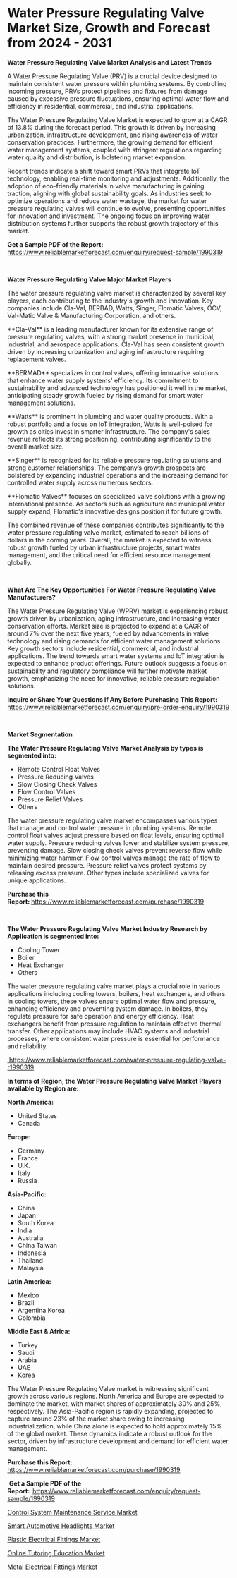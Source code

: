 <p><h1>Water Pressure Regulating Valve Market Size, Growth and Forecast from 2024 - 2031</h1></p><p><strong>Water Pressure Regulating Valve Market Analysis and Latest Trends</strong></p>
<p><p>A Water Pressure Regulating Valve (PRV) is a crucial device designed to maintain consistent water pressure within plumbing systems. By controlling incoming pressure, PRVs protect pipelines and fixtures from damage caused by excessive pressure fluctuations, ensuring optimal water flow and efficiency in residential, commercial, and industrial applications.</p><p>The Water Pressure Regulating Valve Market is expected to grow at a CAGR of 13.8% during the forecast period. This growth is driven by increasing urbanization, infrastructure development, and rising awareness of water conservation practices. Furthermore, the growing demand for efficient water management systems, coupled with stringent regulations regarding water quality and distribution, is bolstering market expansion. </p><p>Recent trends indicate a shift toward smart PRVs that integrate IoT technology, enabling real-time monitoring and adjustments. Additionally, the adoption of eco-friendly materials in valve manufacturing is gaining traction, aligning with global sustainability goals. As industries seek to optimize operations and reduce water wastage, the market for water pressure regulating valves will continue to evolve, presenting opportunities for innovation and investment. The ongoing focus on improving water distribution systems further supports the robust growth trajectory of this market.</p></p>
<p><strong>Get a Sample PDF of the Report:&nbsp;</strong> <a href="https://www.reliablemarketforecast.com/enquiry/request-sample/1990319?utm_campaign=1159&utm_medium=2&utm_source=Github&utm_content=ia&utm_term=25102024&utm_id=water-pressure-regulating-valve">https://www.reliablemarketforecast.com/enquiry/request-sample/1990319</a></p>
<p>&nbsp;</p>
<p><strong>Water Pressure Regulating Valve Major Market Players</strong></p>
<p><p>The water pressure regulating valve market is characterized by several key players, each contributing to the industry's growth and innovation. Key companies include Cla-Val, BERBAD, Watts, Singer, Flomatic Valves, OCV, Val-Matic Valve & Manufacturing Corporation, and others.</p><p>**Cla-Val** is a leading manufacturer known for its extensive range of pressure regulating valves, with a strong market presence in municipal, industrial, and aerospace applications. Cla-Val has seen consistent growth driven by increasing urbanization and aging infrastructure requiring replacement valves.</p><p>**BERMAD** specializes in control valves, offering innovative solutions that enhance water supply systems' efficiency. Its commitment to sustainability and advanced technology has positioned it well in the market, anticipating steady growth fueled by rising demand for smart water management solutions.</p><p>**Watts** is prominent in plumbing and water quality products. With a robust portfolio and a focus on IoT integration, Watts is well-poised for growth as cities invest in smarter infrastructure. The company's sales revenue reflects its strong positioning, contributing significantly to the overall market size.</p><p>**Singer** is recognized for its reliable pressure regulating solutions and strong customer relationships. The company’s growth prospects are bolstered by expanding industrial operations and the increasing demand for controlled water supply across numerous sectors.</p><p>**Flomatic Valves** focuses on specialized valve solutions with a growing international presence. As sectors such as agriculture and municipal water supply expand, Flomatic's innovative designs position it for future growth.</p><p>The combined revenue of these companies contributes significantly to the water pressure regulating valve market, estimated to reach billions of dollars in the coming years. Overall, the market is expected to witness robust growth fueled by urban infrastructure projects, smart water management, and the critical need for efficient resource management globally.</p></p>
<p>&nbsp;</p>
<p><strong>What Are The Key Opportunities For Water Pressure Regulating Valve Manufacturers?</strong></p>
<p><p>The Water Pressure Regulating Valve (WPRV) market is experiencing robust growth driven by urbanization, aging infrastructure, and increasing water conservation efforts. Market size is projected to expand at a CAGR of around 7% over the next five years, fueled by advancements in valve technology and rising demands for efficient water management solutions. Key growth sectors include residential, commercial, and industrial applications. The trend towards smart water systems and IoT integration is expected to enhance product offerings. Future outlook suggests a focus on sustainability and regulatory compliance will further motivate market growth, emphasizing the need for innovative, reliable pressure regulation solutions.</p></p>
<p><strong>Inquire or Share Your Questions If Any Before Purchasing This Report:</strong> <a href="https://www.reliablemarketforecast.com/enquiry/pre-order-enquiry/1990319?utm_campaign=1159&utm_medium=2&utm_source=Github&utm_content=ia&utm_term=25102024&utm_id=water-pressure-regulating-valve">https://www.reliablemarketforecast.com/enquiry/pre-order-enquiry/1990319</a></p>
<p>&nbsp;</p>
<p><strong>Market Segmentation</strong></p>
<p><strong>The Water Pressure Regulating Valve Market Analysis by types is segmented into:</strong></p>
<p><ul><li>Remote Control Float Valves</li><li>Pressure Reducing Valves</li><li>Slow Closing Check Valves</li><li>Flow Control Valves</li><li>Pressure Relief Valves</li><li>Others</li></ul></p>
<p><p>The water pressure regulating valve market encompasses various types that manage and control water pressure in plumbing systems. Remote control float valves adjust pressure based on float levels, ensuring optimal water supply. Pressure reducing valves lower and stabilize system pressure, preventing damage. Slow closing check valves prevent reverse flow while minimizing water hammer. Flow control valves manage the rate of flow to maintain desired pressure. Pressure relief valves protect systems by releasing excess pressure. Other types include specialized valves for unique applications.</p></p>
<p><strong>Purchase this Report:&nbsp;</strong><a href="https://www.reliablemarketforecast.com/purchase/1990319?utm_campaign=1159&utm_medium=2&utm_source=Github&utm_content=ia&utm_term=25102024&utm_id=water-pressure-regulating-valve">https://www.reliablemarketforecast.com/purchase/1990319</a></p>
<p>&nbsp;</p>
<p><strong>The Water Pressure Regulating Valve Market Industry Research by Application is segmented into:</strong></p>
<p><ul><li>Cooling Tower</li><li>Boiler</li><li>Heat Exchanger</li><li>Others</li></ul></p>
<p><p>The water pressure regulating valve market plays a crucial role in various applications including cooling towers, boilers, heat exchangers, and others. In cooling towers, these valves ensure optimal water flow and pressure, enhancing efficiency and preventing system damage. In boilers, they regulate pressure for safe operation and energy efficiency. Heat exchangers benefit from pressure regulation to maintain effective thermal transfer. Other applications may include HVAC systems and industrial processes, where consistent water pressure is essential for performance and reliability.</p></p>
<p><a href="https://www.reliablemarketforecast.com/water-pressure-regulating-valve-r1990319?utm_campaign=1159&utm_medium=2&utm_source=Github&utm_content=ia&utm_term=25102024&utm_id=water-pressure-regulating-valve">&nbsp;https://www.reliablemarketforecast.com/water-pressure-regulating-valve-r1990319</a></p>
<p><strong>In terms of Region, the Water Pressure Regulating Valve Market Players available by Region are:</strong></p>
<p>
    <p> <strong> North America: </strong>
        <ul>
            <li>United States</li>
            <li>Canada</li>
        </ul>
        </p> 
    <p> <strong> Europe: </strong>
        <ul>
            <li>Germany</li>
            <li>France</li>
            <li>U.K.</li>
            <li>Italy</li>
            <li>Russia</li>
        </ul>
        </p> 
    <p> <strong> Asia-Pacific: </strong>
        <ul>
            <li>China</li>
            <li>Japan</li>
            <li>South Korea</li>
            <li>India</li>
            <li>Australia</li>
            <li>China Taiwan</li>
            <li>Indonesia</li>
            <li>Thailand</li>
            <li>Malaysia</li>
        </ul>
        </p> 
    <p> <strong> Latin America: </strong>
        <ul>
            <li>Mexico</li>
            <li>Brazil</li>
            <li>Argentina Korea</li>
            <li>Colombia</li>
        </ul>
        </p> 
    <p> <strong> Middle East & Africa: </strong>
        <ul>
            <li>Turkey</li>
            <li>Saudi</li>
            <li>Arabia</li>
            <li>UAE</li>
            <li>Korea</li>
        </ul>
    </p>
    </p>
<p><p>The Water Pressure Regulating Valve market is witnessing significant growth across various regions. North America and Europe are expected to dominate the market, with market shares of approximately 30% and 25%, respectively. The Asia-Pacific region is rapidly expanding, projected to capture around 23% of the market share owing to increasing industrialization, while China alone is expected to hold approximately 15% of the global market. These dynamics indicate a robust outlook for the sector, driven by infrastructure development and demand for efficient water management.</p></p>
<p><strong>Purchase this Report: </strong><a href="https://www.reliablemarketforecast.com/purchase/1990319?utm_campaign=1159&utm_medium=2&utm_source=Github&utm_content=ia&utm_term=25102024&utm_id=water-pressure-regulating-valve">https://www.reliablemarketforecast.com/purchase/1990319</a></p>
<p>&nbsp;<strong>Get a Sample PDF of the Report:&nbsp;&nbsp;</strong><a href="https://www.reliablemarketforecast.com/enquiry/request-sample/1990319?utm_campaign=1159&utm_medium=2&utm_source=Github&utm_content=ia&utm_term=25102024&utm_id=water-pressure-regulating-valve">https://www.reliablemarketforecast.com/enquiry/request-sample/1990319</a></p>
<p><strong></strong></p>
<p><p><a href="https://www.linkedin.com/pulse/control-system-maintenance-service-industry-analysis-report-mb5he?utm_campaign=1159&utm_medium=2&utm_source=Github&utm_content=ia&utm_term=25102024&utm_id=water-pressure-regulating-valve">Control System Maintenance Service Market</a></p><p><a href="https://github.com/chantekestenmo/Market-Research-Report-List-1/blob/main/smart-automotive-headlights-market.md?utm_campaign=1159&utm_medium=2&utm_source=Github&utm_content=ia&utm_term=25102024&utm_id=water-pressure-regulating-valve">Smart Automotive Headlights Market</a></p><p><a href="https://issuu.com/reportprime-2/docs/plastic-electrical-fittings-market-size-2030.pptx?utm_campaign=1159&utm_medium=2&utm_source=Github&utm_content=ia&utm_term=25102024&utm_id=water-pressure-regulating-valve">Plastic Electrical Fittings Market</a></p><p><a href="https://www.linkedin.com/pulse/emerging-trends-online-tutoring-education-market-global-outlook-a4yze?utm_campaign=1159&utm_medium=2&utm_source=Github&utm_content=ia&utm_term=25102024&utm_id=water-pressure-regulating-valve">Online Tutoring Education Market</a></p><p><a href="https://issuu.com/reportprime-2/docs/metal-electrical-fittings-market-size-2030.pptx?utm_campaign=1159&utm_medium=2&utm_source=Github&utm_content=ia&utm_term=25102024&utm_id=water-pressure-regulating-valve">Metal Electrical Fittings Market</a></p></p>